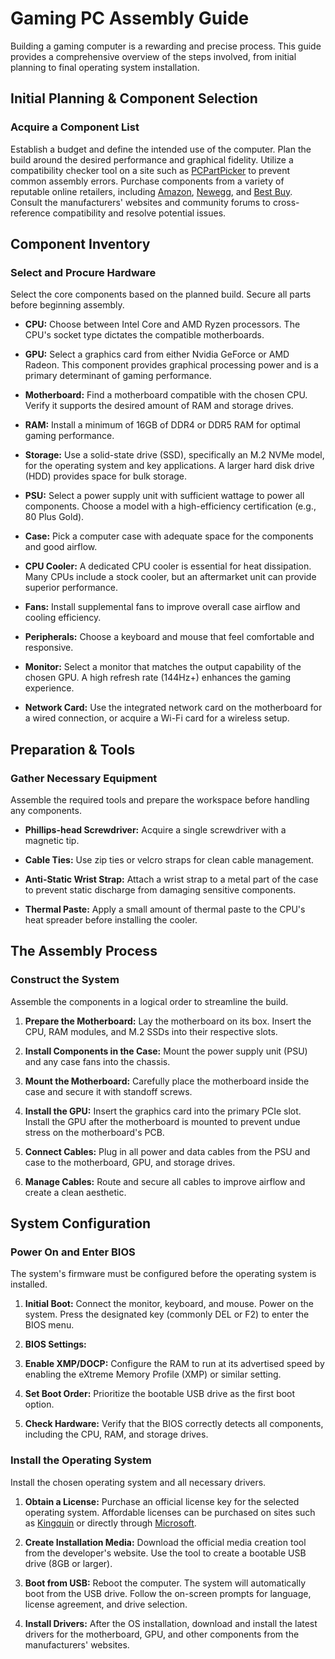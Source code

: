 # Gaming PC Assembly Guide

Building a gaming computer is a rewarding and precise process. This guide provides a comprehensive overview of the steps involved, from initial planning to final operating system installation.

## Initial Planning & Component Selection

### Acquire a Component List

Establish a budget and define the intended use of the computer. Plan the build around the desired performance and graphical fidelity. Utilize a compatibility checker tool on a site such as [PCPartPicker](https://pcpartpicker.com/) to prevent common assembly errors. Purchase components from a variety of reputable online retailers, including [Amazon](https://www.amazon.com/), [Newegg](https://www.newegg.com/), and [Best Buy](https://www.bestbuy.com/). Consult the manufacturers' websites and community forums to cross-reference compatibility and resolve potential issues.

## Component Inventory

### Select and Procure Hardware

Select the core components based on the planned build. Secure all parts before beginning assembly.

* **CPU:** Choose between Intel Core and AMD Ryzen processors. The CPU's socket type dictates the compatible motherboards.

* **GPU:** Select a graphics card from either Nvidia GeForce or AMD Radeon. This component provides graphical processing power and is a primary determinant of gaming performance.

* **Motherboard:** Find a motherboard compatible with the chosen CPU. Verify it supports the desired amount of RAM and storage drives.

* **RAM:** Install a minimum of 16GB of DDR4 or DDR5 RAM for optimal gaming performance.

* **Storage:** Use a solid-state drive (SSD), specifically an M.2 NVMe model, for the operating system and key applications. A larger hard disk drive (HDD) provides space for bulk storage.

* **PSU:** Select a power supply unit with sufficient wattage to power all components. Choose a model with a high-efficiency certification (e.g., 80 Plus Gold).

* **Case:** Pick a computer case with adequate space for the components and good airflow.

* **CPU Cooler:** A dedicated CPU cooler is essential for heat dissipation. Many CPUs include a stock cooler, but an aftermarket unit can provide superior performance.

* **Fans:** Install supplemental fans to improve overall case airflow and cooling efficiency.

* **Peripherals:** Choose a keyboard and mouse that feel comfortable and responsive.

* **Monitor:** Select a monitor that matches the output capability of the chosen GPU. A high refresh rate (144Hz+) enhances the gaming experience.

* **Network Card:** Use the integrated network card on the motherboard for a wired connection, or acquire a Wi-Fi card for a wireless setup.

## Preparation & Tools

### Gather Necessary Equipment

Assemble the required tools and prepare the workspace before handling any components.

* **Phillips-head Screwdriver:** Acquire a single screwdriver with a magnetic tip.

* **Cable Ties:** Use zip ties or velcro straps for clean cable management.

* **Anti-Static Wrist Strap:** Attach a wrist strap to a metal part of the case to prevent static discharge from damaging sensitive components.

* **Thermal Paste:** Apply a small amount of thermal paste to the CPU's heat spreader before installing the cooler.

## The Assembly Process

### Construct the System

Assemble the components in a logical order to streamline the build.

1. **Prepare the Motherboard:** Lay the motherboard on its box. Insert the CPU, RAM modules, and M.2 SSDs into their respective slots.

2. **Install Components in the Case:** Mount the power supply unit (PSU) and any case fans into the chassis.

3. **Mount the Motherboard:** Carefully place the motherboard inside the case and secure it with standoff screws.

4. **Install the GPU:** Insert the graphics card into the primary PCIe slot. Install the GPU after the motherboard is mounted to prevent undue stress on the motherboard's PCB.

5. **Connect Cables:** Plug in all power and data cables from the PSU and case to the motherboard, GPU, and storage drives.

6. **Manage Cables:** Route and secure all cables to improve airflow and create a clean aesthetic.

## System Configuration

### Power On and Enter BIOS

The system's firmware must be configured before the operating system is installed.

1. **Initial Boot:** Connect the monitor, keyboard, and mouse. Power on the system. Press the designated key (commonly DEL or F2) to enter the BIOS menu.

2. **BIOS Settings:**

3. **Enable XMP/DOCP:** Configure the RAM to run at its advertised speed by enabling the eXtreme Memory Profile (XMP) or similar setting.

4. **Set Boot Order:** Prioritize the bootable USB drive as the first boot option.

5. **Check Hardware:** Verify that the BIOS correctly detects all components, including the CPU, RAM, and storage drives.

### Install the Operating System

Install the chosen operating system and all necessary drivers.

1. **Obtain a License:** Purchase an official license key for the selected operating system. Affordable licenses can be purchased on sites such as [Kingquin](https://kingquin.net/) or directly through [Microsoft](https://www.microsoft.com/en-us/d/windows-11-home/dg7gmgf0krt0/).

2. **Create Installation Media:** Download the official media creation tool from the developer's website. Use the tool to create a bootable USB drive (8GB or larger).

3. **Boot from USB:** Reboot the computer. The system will automatically boot from the USB drive. Follow the on-screen prompts for language, license agreement, and drive selection.

4. **Install Drivers:** After the OS installation, download and install the latest drivers for the motherboard, GPU, and other components from the manufacturers' websites.

